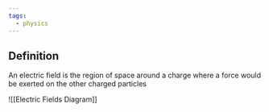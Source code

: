 ```yaml
---
tags:
  - physics
---
```

## Definition
An electric field is the region of space around a charge where a force would be exerted on the other charged particles


![[Electric Fields Diagram]]

